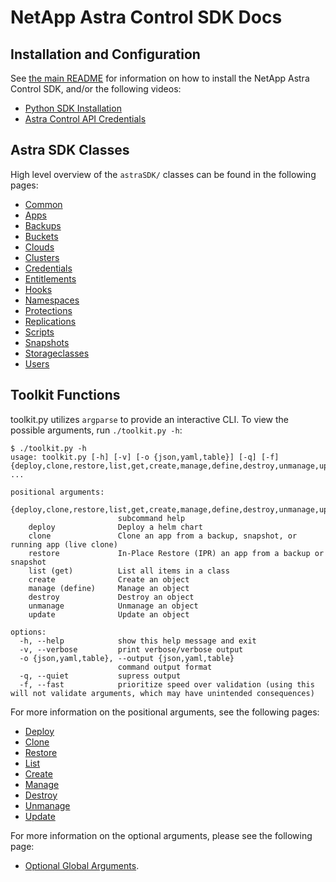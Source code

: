 # NetApp Astra Control SDK Docs

## Installation and Configuration

See [the main README](../README.md) for information on how to install the NetApp Astra Control SDK, and/or the following videos:

* [Python SDK Installation](https://www.youtube.com/watch?v=r6lBQ2I7O7M)
* [Astra Control API Credentials](https://www.youtube.com/watch?v=o-q-q_41A5A)

## Astra SDK Classes

High level overview of the `astraSDK/` classes can be found in the following pages:

* [Common](astrasdk/common/README.md)
* [Apps](astrasdk/apps/README.md)
* [Backups](astrasdk/backups/README.md)
* [Buckets](astrasdk/buckets/README.md)
* [Clouds](astrasdk/clouds/README.md)
* [Clusters](astrasdk/clusters/README.md)
* [Credentials](astrasdk/credentials/README.md)
* [Entitlements](astrasdk/entitlements/README.md)
* [Hooks](astrasdk/hooks/README.md)
* [Namespaces](astrasdk/namespaces/README.md)
* [Protections](astrasdk/protections/README.md)
* [Replications](astrasdk/replications/README.md)
* [Scripts](astrasdk/scripts/README.md)
* [Snapshots](astrasdk/snapshots/README.md)
* [Storageclasses](astrasdk/storageclasses/README.md)
* [Users](astrasdk/users/README.md)

## Toolkit Functions

toolkit.py utilizes `argparse` to provide an interactive CLI.  To view the possible arguments, run `./toolkit.py -h`:

```text
$ ./toolkit.py -h
usage: toolkit.py [-h] [-v] [-o {json,yaml,table}] [-q] [-f] {deploy,clone,restore,list,get,create,manage,define,destroy,unmanage,update} ...

positional arguments:
  {deploy,clone,restore,list,get,create,manage,define,destroy,unmanage,update}
                        subcommand help
    deploy              Deploy a helm chart
    clone               Clone an app from a backup, snapshot, or running app (live clone)
    restore             In-Place Restore (IPR) an app from a backup or snapshot
    list (get)          List all items in a class
    create              Create an object
    manage (define)     Manage an object
    destroy             Destroy an object
    unmanage            Unmanage an object
    update              Update an object

options:
  -h, --help            show this help message and exit
  -v, --verbose         print verbose/verbose output
  -o {json,yaml,table}, --output {json,yaml,table}
                        command output format
  -q, --quiet           supress output
  -f, --fast            prioritize speed over validation (using this will not validate arguments, which may have unintended consequences)
```

For more information on the positional arguments, see the following pages:

* [Deploy](toolkit/deploy/README.md)
* [Clone](toolkit/clone/README.md)
* [Restore](toolkit/restore/README.md)
* [List](toolkit/list/README.md)
* [Create](toolkit/create/README.md)
* [Manage](toolkit/manage/README.md)
* [Destroy](toolkit/destroy/README.md)
* [Unmanage](toolkit/unmanage/README.md)
* [Update](toolkit/update/README.md)

For more information on the optional arguments, please see the following page:

* [Optional Global Arguments](toolkit/optionalargs/README.md).
